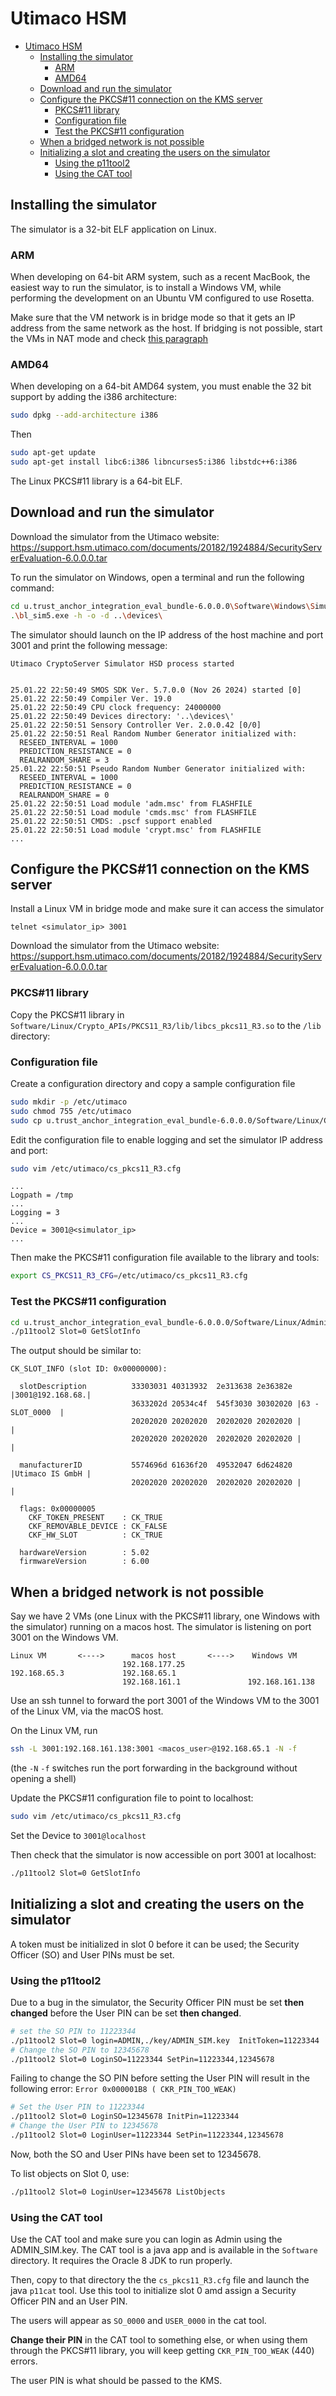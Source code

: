 # Utimaco HSM

<!-- TOC -->

- [Utimaco HSM](#utimaco-hsm)
    - [Installing the simulator](#installing-the-simulator)
        - [ARM](#arm)
        - [AMD64](#amd64)
    - [Download and run the simulator](#download-and-run-the-simulator)
    - [Configure the PKCS#11 connection on the KMS server](#configure-the-pkcs11-connection-on-the-kms-server)
        - [PKCS#11 library](#pkcs11-library)
        - [Configuration file](#configuration-file)
        - [Test the PKCS#11 configuration](#test-the-pkcs11-configuration)
    - [When a bridged network is not possible](#when-a-bridged-network-is-not-possible)
    - [Initializing a slot and creating the users on the simulator](#initializing-a-slot-and-creating-the-users-on-the-simulator)
        - [Using the p11tool2](#using-the-p11tool2)
        - [Using the CAT tool](#using-the-cat-tool)

<!-- TOC -->

## Installing the simulator

The simulator is a 32-bit ELF application on Linux.

### ARM

When developing on 64-bit ARM system, such as a recent MacBook, the easiest way to run the simulator,
is to install a Windows VM, while performing the development on an Ubuntu VM configured to use Rosetta.

Make sure that the VM network is in bridge mode so that it gets an IP address from the same network as the host.
If bridging is not possible, start the VMs in NAT mode and
check [this paragraph](#when-a-bridged-network-is-not-possible)

### AMD64

When developing on a 64-bit AMD64 system, you must enable the 32 bit support by adding the i386 architecture:

```bash
sudo dpkg --add-architecture i386
```

Then

```bash
sudo apt-get update
sudo apt-get install libc6:i386 libncurses5:i386 libstdc++6:i386
```

The Linux PKCS#11 library is a 64-bit ELF.

## Download and run the simulator

Download the simulator from the Utimaco website:
<https://support.hsm.utimaco.com/documents/20182/1924884/SecurityServerEvaluation-6.0.0.0.tar>

To run the simulator on Windows, open a terminal and run the following command:

```bash
cd u.trust_anchor_integration_eval_bundle-6.0.0.0\Software\Windows\Simulator\sim5_windows\bin
.\bl_sim5.exe -h -o -d ..\devices\
```

The simulator should launch on the IP address of the host machine and port 3001 and print the following message:

```text
Utimaco CryptoServer Simulator HSD process started


25.01.22 22:50:49 SMOS SDK Ver. 5.7.0.0 (Nov 26 2024) started [0]
25.01.22 22:50:49 Compiler Ver. 19.0
25.01.22 22:50:49 CPU clock frequency: 24000000
25.01.22 22:50:49 Devices directory: '..\devices\'
25.01.22 22:50:51 Sensory Controller Ver. 2.0.0.42 [0/0]
25.01.22 22:50:51 Real Random Number Generator initialized with:
  RESEED_INTERVAL = 1000
  PREDICTION_RESISTANCE = 0
  REALRANDOM_SHARE = 3
25.01.22 22:50:51 Pseudo Random Number Generator initialized with:
  RESEED_INTERVAL = 1000
  PREDICTION_RESISTANCE = 0
  REALRANDOM_SHARE = 0
25.01.22 22:50:51 Load module 'adm.msc' from FLASHFILE
25.01.22 22:50:51 Load module 'cmds.msc' from FLASHFILE
25.01.22 22:50:51 CMDS: .pscf support enabled
25.01.22 22:50:51 Load module 'crypt.msc' from FLASHFILE
...
```

## Configure the PKCS#11 connection on the KMS server

Install a Linux VM in bridge mode and make sure it can access the simulator

```text
telnet <simulator_ip> 3001
```

Download the simulator from the Utimaco website:
<https://support.hsm.utimaco.com/documents/20182/1924884/SecurityServerEvaluation-6.0.0.0.tar>

### PKCS#11 library

Copy the PKCS#11 library in `Software/Linux/Crypto_APIs/PKCS11_R3/lib/libcs_pkcs11_R3.so` to the `/lib` directory:

### Configuration file

Create a configuration directory and copy a sample configuration file

```bash
sudo mkdir -p /etc/utimaco
sudo chmod 755 /etc/utimaco
sudo cp u.trust_anchor_integration_eval_bundle-6.0.0.0/Software/Linux/Crypto_APIs/PKCS11_R3/sample/cs_pkcs11_R3.cfg /etc/utimaco/
```

Edit the configuration file to enable logging and set the simulator IP address and port:

```bash
sudo vim /etc/utimaco/cs_pkcs11_R3.cfg
```

```text
...
Logpath = /tmp
...
Logging = 3
...
Device = 3001@<simulator_ip>
...
```

Then make the PKCS#11 configuration file available to the library and tools:

```bash
export CS_PKCS11_R3_CFG=/etc/utimaco/cs_pkcs11_R3.cfg
```

### Test the PKCS#11 configuration

```bash
cd u.trust_anchor_integration_eval_bundle-6.0.0.0/Software/Linux/Administration
./p11tool2 Slot=0 GetSlotInfo
```

The output should be similar to:

```text
CK_SLOT_INFO (slot ID: 0x00000000):

  slotDescription          33303031 40313932  2e313638 2e36382e |3001@192.168.68.|
                           3633202d 20534c4f  545f3030 30302020 |63 - SLOT_0000  |
                           20202020 20202020  20202020 20202020 |                |
                           20202020 20202020  20202020 20202020 |                |

  manufacturerID           5574696d 61636f20  49532047 6d624820 |Utimaco IS GmbH |
                           20202020 20202020  20202020 20202020 |                |

  flags: 0x00000005
    CKF_TOKEN_PRESENT    : CK_TRUE
    CKF_REMOVABLE_DEVICE : CK_FALSE
    CKF_HW_SLOT          : CK_TRUE

  hardwareVersion        : 5.02
  firmwareVersion        : 6.00
 ```

## When a bridged network is not possible

Say we have 2 VMs (one Linux with the PKCS#11 library, one Windows with the simulator)
running on a macos host. The simulator is listening on port 3001 on the Windows VM.

```text
Linux VM       <---->      macos host       <---->    Windows VM
                         192.168.177.25
192.168.65.3             192.168.65.1
                         192.168.161.1               192.168.161.138
```

Use an ssh tunnel to forward the port 3001 of the Windows VM to the 3001 of the Linux VM,
via the macOS host.

On the Linux VM, run

```sh
ssh -L 3001:192.168.161.138:3001 <macos_user>@192.168.65.1 -N -f
```

(the `-N` `-f` switches run the port forwarding in the background without opening a shell)

Update the PKCS#11 configuration file to point to localhost:

```sh
sudo vim /etc/utimaco/cs_pkcs11_R3.cfg
```

Set the Device to `3001@localhost`

Then check that the simulator is now accessible on port 3001 at localhost:

```sh
./p11tool2 Slot=0 GetSlotInfo
```

## Initializing a slot and creating the users on the simulator

A token must be initialized in slot 0 before it can be used; the Security Officer (SO) and User PINs must be set.

### Using the p11tool2

Due to a bug in the simulator, the Security Officer PIN must be set **then changed** before the User PIN can be set  **then changed**.

```bash
# set the SO PIN to 11223344
./p11tool2 Slot=0 login=ADMIN,./key/ADMIN_SIM.key  InitToken=11223344
# Change the SO PIN to 12345678
./p11tool2 Slot=0 LoginSO=11223344 SetPin=11223344,12345678
```

Failing to change the SO PIN before setting the User PIN will result in the following error: `Error 0x000001B8 (
CKR_PIN_TOO_WEAK)`

```bash
# Set the User PIN to 11223344
./p11tool2 Slot=0 LoginSO=12345678 InitPin=11223344
# Change the User PIN to 12345678
./p11tool2 Slot=0 LoginUser=11223344 SetPin=11223344,12345678
```

Now, both the SO and User PINs have been set to 12345678.

To list objects on Slot 0, use:

```bash
./p11tool2 Slot=0 LoginUser=12345678 ListObjects
```

### Using the CAT tool

Use the CAT tool and make sure you can login as Admin using the
ADMIN_SIM.key.
The CAT tool is a java app and is available in the `Software` directory. It requires the Oracle 8 JDK to run properly.

Then, copy to that directory the the `cs_pkcs11_R3.cfg` file and launch the java `p11cat` tool.
Use this tool to initialize slot 0 amd assign a Security Officer PIN and an User PIN.

The users will appear as `SO_0000` and `USER_0000` in the cat tool.

**Change their PIN** in the CAT tool to something else, or when using them through the PKCS#11 library,
you will keep getting `CKR_PIN_TOO_WEAK` (440) errors.

The user PIN is what should be passed to the KMS.
